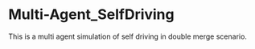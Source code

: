 # Multi-Agent_SelfDriving
This is a multi agent simulation of self driving in double merge scenario.
